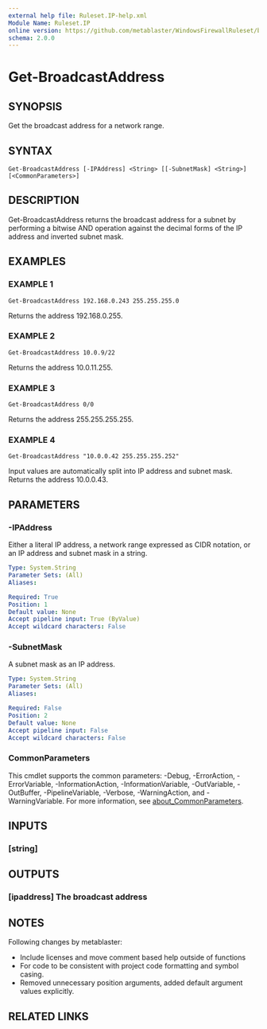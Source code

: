 ```yaml
---
external help file: Ruleset.IP-help.xml
Module Name: Ruleset.IP
online version: https://github.com/metablaster/WindowsFirewallRuleset/blob/master/Modules/Ruleset.IP/Help/en-US/Get-BroadcastAddress.md
schema: 2.0.0
---
```


# Get-BroadcastAddress

## SYNOPSIS

Get the broadcast address for a network range.

## SYNTAX

```none
Get-BroadcastAddress [-IPAddress] <String> [[-SubnetMask] <String>] [<CommonParameters>]
```

## DESCRIPTION

Get-BroadcastAddress returns the broadcast address for a subnet by performing a bitwise AND operation
against the decimal forms of the IP address and inverted subnet mask.

## EXAMPLES

### EXAMPLE 1

```none
Get-BroadcastAddress 192.168.0.243 255.255.255.0
```

Returns the address 192.168.0.255.

### EXAMPLE 2

```none
Get-BroadcastAddress 10.0.9/22
```

Returns the address 10.0.11.255.

### EXAMPLE 3

```none
Get-BroadcastAddress 0/0
```

Returns the address 255.255.255.255.

### EXAMPLE 4

```none
Get-BroadcastAddress "10.0.0.42 255.255.255.252"
```

Input values are automatically split into IP address and subnet mask.
Returns the address 10.0.0.43.

## PARAMETERS

### -IPAddress

Either a literal IP address, a network range expressed as CIDR notation,
or an IP address and subnet mask in a string.

```yaml
Type: System.String
Parameter Sets: (All)
Aliases:

Required: True
Position: 1
Default value: None
Accept pipeline input: True (ByValue)
Accept wildcard characters: False
```

### -SubnetMask

A subnet mask as an IP address.

```yaml
Type: System.String
Parameter Sets: (All)
Aliases:

Required: False
Position: 2
Default value: None
Accept pipeline input: False
Accept wildcard characters: False
```

### CommonParameters

This cmdlet supports the common parameters: -Debug, -ErrorAction, -ErrorVariable, -InformationAction, -InformationVariable, -OutVariable, -OutBuffer, -PipelineVariable, -Verbose, -WarningAction, and -WarningVariable. For more information, see [about_CommonParameters](http://go.microsoft.com/fwlink/?LinkID=113216).

## INPUTS

### [string]

## OUTPUTS

### [ipaddress] The broadcast address

## NOTES

Following changes by metablaster:
- Include licenses and move comment based help outside of functions
- For code to be consistent with project code formatting and symbol casing.
- Removed unnecessary position arguments, added default argument values explicitly.

## RELATED LINKS
